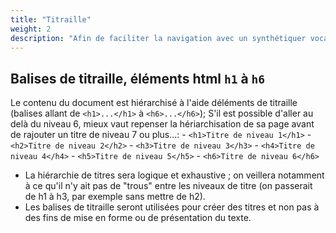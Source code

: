 ```yaml
---
title: "Titraille"
weight: 2
description: "Afin de faciliter la navigation avec un synthétiquer vocal, il est important de structurer son texte à l'aide de titres."
---
```


## Balises de titraille, éléments html `h1` à `h6`
Le contenu du document est hiérarchisé à l'aide déléments de titraille (balises allant de `<h1>...</h1>` à `<h6>...</h6>`); S'il est possible d'aller au delà du niveau 6, mieux vaut repenser la hériarchisation de sa page avant de rajouter un titre de niveau 7 ou plus...:
     - `<h1>Titre de niveau 1</h1>`
     - `<h2>Titre de niveau 2</h2>`
     - `<h3>Titre de niveau 3</h3>`
     - `<h4>Titre de niveau 4</h4>`
     - `<h5>Titre de niveau 5</h5>`
     - `<h6>Titre de niveau 6</h6>`
- La hiérarchie de titres sera logique et exhaustive ; on veillera notamment à ce qu'il n'y ait pas de "trous" entre les niveaux de titre (on passerait de h1 à h3, par exemple sans mettre de h2).
- Les balises de titraille seront utilisées pour créer des titres et non pas à des fins de mise en forme ou de présentation du texte.
